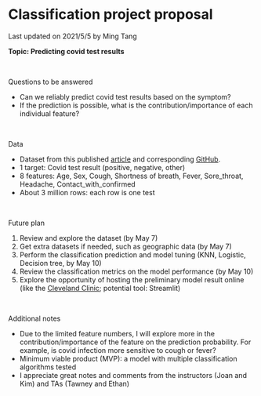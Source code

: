 # Classification project proposal

Last updated on 2021/5/5 by Ming Tang


**Topic: Predicting covid test results**

<br>

Questions to be answered
* Can we reliably predict covid test results based on the symptom?
* If the prediction is possible, what is the contribution/importance of each individual feature?

<br>

Data
* Dataset from this published [article](https://www.nature.com/articles/s41746-020-00372-6) and corresponding [GitHub](https://github.com/nshomron/covidpred/tree/master/data).
* 1 target: Covid test result (positive, negative, other)
* 8 features: Age, Sex, Cough, Shortness of breath, Fever, Sore_throat, Headache, Contact_with_confirmed
* About 3 million rows: each row is one test

<br>

Future plan
1. Review and explore the dataset (by May 7)
2. Get extra datasets if needed, such as geographic data (by May 7)
3. Perform the classification prediction and model tuning (KNN, Logistic, Decision tree, by May 10)
4. Review the classification metrics on the model performance (by May 10)
4. Explore the opportunity of hosting the preliminary model result online (like the [Cleveland Clinic](https://riskcalc.org/COVID19/); potential tool: Streamlit)

<br>

Additional notes
* Due to the limited feature numbers, I will explore more in the contribution/importance of the feature on the prediction probability. For example, is covid infection more sensitive to cough or fever?
* Minimum viable product (MVP): a model with multiple classification algorithms tested
* I appreciate great notes and comments from the instructors (Joan and Kim) and TAs (Tawney and Ethan)

